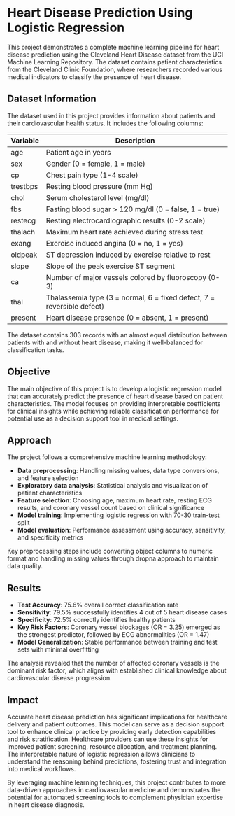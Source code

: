 # Heart Disease Prediction Using Logistic Regression

This project demonstrates a complete machine learning pipeline for heart disease prediction using the Cleveland Heart Disease dataset from the UCI Machine Learning Repository. The dataset contains patient characteristics from the Cleveland Clinic Foundation, where researchers recorded various medical indicators to classify the presence of heart disease.

## Dataset Information
The dataset used in this project provides information about patients and their cardiovascular health status. It includes the following columns:

| Variable | Description |
| --- | --- |
| age | Patient age in years |
| sex | Gender (0 = female, 1 = male) |
| cp | Chest pain type (1-4 scale) |
| trestbps | Resting blood pressure (mm Hg) |
| chol | Serum cholesterol level (mg/dl) |
| fbs | Fasting blood sugar > 120 mg/dl (0 = false, 1 = true) |
| restecg | Resting electrocardiographic results (0-2 scale) |
| thalach | Maximum heart rate achieved during stress test |
| exang | Exercise induced angina (0 = no, 1 = yes) |
| oldpeak | ST depression induced by exercise relative to rest |
| slope | Slope of the peak exercise ST segment |
| ca | Number of major vessels colored by fluoroscopy (0-3) |
| thal | Thalassemia type (3 = normal, 6 = fixed defect, 7 = reversible defect) |
| present | Heart disease presence (0 = absent, 1 = present) |

The dataset contains 303 records with an almost equal distribution between patients with and without heart disease, making it well-balanced for classification tasks.

## Objective
The main objective of this project is to develop a logistic regression model that can accurately predict the presence of heart disease based on patient characteristics. The model focuses on providing interpretable coefficients for clinical insights while achieving reliable classification performance for potential use as a decision support tool in medical settings.

## Approach
The project follows a comprehensive machine learning methodology:
- **Data preprocessing**: Handling missing values, data type conversions, and feature selection
- **Exploratory data analysis**: Statistical analysis and visualization of patient characteristics
- **Feature selection**: Choosing age, maximum heart rate, resting ECG results, and coronary vessel count based on clinical significance
- **Model training**: Implementing logistic regression with 70-30 train-test split
- **Model evaluation**: Performance assessment using accuracy, sensitivity, and specificity metrics

Key preprocessing steps include converting object columns to numeric format and handling missing values through dropna approach to maintain data quality.

## Results
- **Test Accuracy**: 75.6% overall correct classification rate
- **Sensitivity**: 79.5% successfully identifies 4 out of 5 heart disease cases
- **Specificity**: 72.5% correctly identifies healthy patients
- **Key Risk Factors**: Coronary vessel blockages (OR = 3.25) emerged as the strongest predictor, followed by ECG abnormalities (OR = 1.47)
- **Model Generalization**: Stable performance between training and test sets with minimal overfitting

The analysis revealed that the number of affected coronary vessels is the dominant risk factor, which aligns with established clinical knowledge about cardiovascular disease progression.

## Impact
Accurate heart disease prediction has significant implications for healthcare delivery and patient outcomes. This model can serve as a decision support tool to enhance clinical practice by providing early detection capabilities and risk stratification. Healthcare providers can use these insights for improved patient screening, resource allocation, and treatment planning. The interpretable nature of logistic regression allows clinicians to understand the reasoning behind predictions, fostering trust and integration into medical workflows.

By leveraging machine learning techniques, this project contributes to more data-driven approaches in cardiovascular medicine and demonstrates the potential for automated screening tools to complement physician expertise in heart disease diagnosis.
